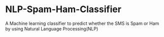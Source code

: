 # NLP-Spam-Ham-Classifier
A Machine learning classifier to predict whether the SMS is Spam or Ham by using Natural Language Processing(NLP)
